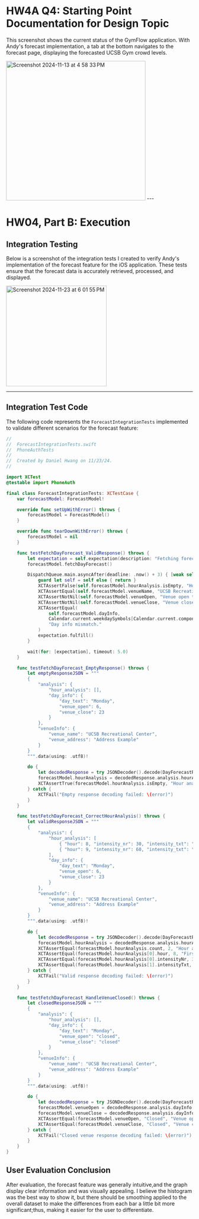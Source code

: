 # **HW4A Q4: Starting Point Documentation for Design Topic**

This screenshot shows the current status of the GymFlow application. With Andy's forecast implementation, a tab at the bottom navigates to the forecast page, displaying the forecasted UCSB Gym crowd levels.

<img width="376" alt="Screenshot 2024-11-13 at 4 58 33 PM" src="https://github.com/user-attachments/assets/e307b832-f27c-4e26-af60-0264f1017cbf">
---

# **HW04, Part B: Execution**

## Integration Testing

Below is a screenshot of the integration tests I created to verify Andy's implementation of the forecast feature for the iOS application. These tests ensure that the forecast data is accurately retrieved, processed, and displayed.


<img width="271" alt="Screenshot 2024-11-23 at 6 01 55 PM" src="https://github.com/user-attachments/assets/af7a635b-4db6-4aed-a18c-328e9320b1cd">



---

## **Integration Test Code**

The following code represents the `ForecastIntegrationTests` implemented to validate different scenarios for the forecast feature:

```swift
//
//  ForecastIntegrationTests.swift
//  PhoneAuthTests
//
//  Created by Daniel Hwang on 11/23/24.
//

import XCTest
@testable import PhoneAuth

final class ForecastIntegrationTests: XCTestCase {
    var forecastModel: ForecastModel!

    override func setUpWithError() throws {
        forecastModel = ForecastModel()
    }

    override func tearDownWithError() throws {
        forecastModel = nil
    }

    func testFetchDayForecast_ValidResponse() throws {
        let expectation = self.expectation(description: "Fetching forecast data")
        forecastModel.fetchDayForecast()

        DispatchQueue.main.asyncAfter(deadline: .now() + 3) { [weak self] in
            guard let self = self else { return }
            XCTAssertFalse(self.forecastModel.hourAnalysis.isEmpty, "Hour analysis data should not be empty.")
            XCTAssertEqual(self.forecastModel.venueName, "UCSB Recreational Center", "Venue name mismatch.")
            XCTAssertNotNil(self.forecastModel.venueOpen, "Venue open time should not be nil.")
            XCTAssertNotNil(self.forecastModel.venueClose, "Venue close time should not be nil.")
            XCTAssertEqual(
                self.forecastModel.dayInfo,
                Calendar.current.weekdaySymbols[Calendar.current.component(.weekday, from: Date()) - 1],
                "Day info mismatch."
            )
            expectation.fulfill()
        }

        wait(for: [expectation], timeout: 5.0)
    }

    func testFetchDayForecast_EmptyResponse() throws {
        let emptyResponseJSON = """
        {
            "analysis": {
                "hour_analysis": [],
                "day_info": {
                    "day_text": "Monday",
                    "venue_open": 6,
                    "venue_close": 23
                }
            },
            "venueInfo": {
                "venue_name": "UCSB Recreational Center",
                "venue_address": "Address Example"
            }
        }
        """.data(using: .utf8)!

        do {
            let decodedResponse = try JSONDecoder().decode(DayForecastResponse.self, from: emptyResponseJSON)
            forecastModel.hourAnalysis = decodedResponse.analysis.hourAnalysis
            XCTAssertTrue(forecastModel.hourAnalysis.isEmpty, "Hour analysis data should be empty for an empty response.")
        } catch {
            XCTFail("Empty response decoding failed: \(error)")
        }
    }

    func testFetchDayForecast_CorrectHourAnalysis() throws {
        let validResponseJSON = """
        {
            "analysis": {
                "hour_analysis": [
                    { "hour": 8, "intensity_nr": 30, "intensity_txt": "average" },
                    { "hour": 9, "intensity_nr": 60, "intensity_txt": "busy" }
                ],
                "day_info": {
                    "day_text": "Monday",
                    "venue_open": 6,
                    "venue_close": 23
                }
            },
            "venueInfo": {
                "venue_name": "UCSB Recreational Center",
                "venue_address": "Address Example"
            }
        }
        """.data(using: .utf8)!

        do {
            let decodedResponse = try JSONDecoder().decode(DayForecastResponse.self, from: validResponseJSON)
            forecastModel.hourAnalysis = decodedResponse.analysis.hourAnalysis
            XCTAssertEqual(forecastModel.hourAnalysis.count, 2, "Hour analysis should have exactly 2 entries.")
            XCTAssertEqual(forecastModel.hourAnalysis[0].hour, 8, "First entry hour mismatch.")
            XCTAssertEqual(forecastModel.hourAnalysis[0].intensityNr, 30, "First entry intensity mismatch.")
            XCTAssertEqual(forecastModel.hourAnalysis[1].intensityTxt, "busy", "Second entry intensity text mismatch.")
        } catch {
            XCTFail("Valid response decoding failed: \(error)")
        }
    }

    func testFetchDayForecast_HandleVenueClosed() throws {
        let closedResponseJSON = """
        {
            "analysis": {
                "hour_analysis": [],
                "day_info": {
                    "day_text": "Monday",
                    "venue_open": "closed",
                    "venue_close": "closed"
                }
            },
            "venueInfo": {
                "venue_name": "UCSB Recreational Center",
                "venue_address": "Address Example"
            }
        }
        """.data(using: .utf8)!

        do {
            let decodedResponse = try JSONDecoder().decode(DayForecastResponse.self, from: closedResponseJSON)
            forecastModel.venueOpen = decodedResponse.analysis.dayInfo.venueOpen?.displayValue ?? "N/A"
            forecastModel.venueClose = decodedResponse.analysis.dayInfo.venueClose?.displayValue ?? "N/A"
            XCTAssertEqual(forecastModel.venueOpen, "Closed", "Venue open time should be 'Closed'.")
            XCTAssertEqual(forecastModel.venueClose, "Closed", "Venue close time should be 'Closed'.")
        } catch {
            XCTFail("Closed venue response decoding failed: \(error)")
        }
    }
}
```
## **User Evaluation Conclusion**


After evaluation, the forecast feature was generally intuitive,and the graph display clear information and was visually appealing. I believe the histogram was the best way to show it, but there should be smoothing applied to the overall dataset to make the differences from each bar a little bit more significant;thus, making it easier for the user to differentiate. 
